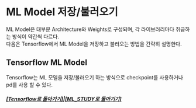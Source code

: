 # ML Model 저장/불러오기

ML Model은 대부분 Architecture와 Weights로 구성되며,
각 라이브러리마다 취급하는 방식이 약간씩 다르다. <br>
다음은 Tensorflow에서 ML Model을 저장하고 불러오는 방법을 간략히 설명한다. <br>

## Tensorflow ML Model

Tensorflow는 ML 모델을 저장/불러오기 하는 방식으로 checkpoint를 사용하거나 pd를 사용 할 수 있다.

##### [[Tensorflow로 돌아가기]](https://github.com/elemag1414/ML_STUDY/tree/master/Tensorflow)|[[ML_STUDY로 돌아기기]](https://github.com/elemag1414/ML_STUDY)
